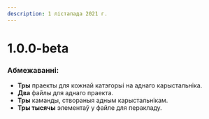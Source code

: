 ```yaml
---
description: 1 лістапада 2021 г.
---
```


# 1.0.0-beta

### Абмежаванні:

* **Тры** праекты для кожнай катэгорыі на аднаго карыстальніка.
* **Два** файлы для аднаго праекта.
* **Тры** каманды, створаныя адным карыстальнікам.
* **Тры тысячы** элементаў у файле для перакладу.

